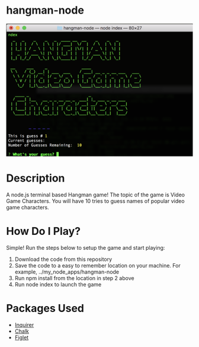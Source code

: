 # hangman-node

![start screen](images/github/screenshot.png)

# Description

A node.js terminal based Hangman game!
The topic of the game is Video Game Characters.  You will have 10 tries to guess names of popular video game characters.

# How Do I Play?

Simple!  Run the steps below to setup the game and start playing:

1. Download the code from this repository
2. Save the code to a easy to remember location on your machine.  For example, ../my_node_apps/hangman-node
3. Run npm install from the location in step 2 above
4. Run node index to launch the game

# Packages Used

* [Inquirer](https://www.npmjs.com/package/inquirer)
* [Chalk](https://www.npmjs.com/package/chalk)
* [Figlet](https://www.npmjs.com/package/figlet)
